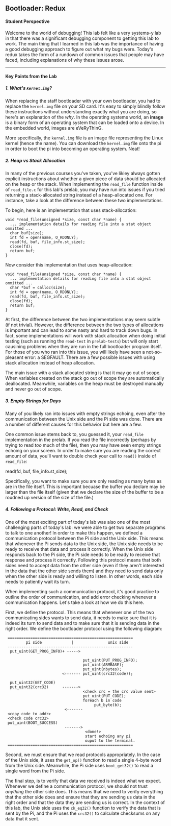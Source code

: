 ## Bootloader: Redux

#### Student Perspective

Welcome to the world of debugging! This lab felt like a very systems-y lab in 
that there was a significant debugging component to getting this lab to work. 
The main thing that I learned in this lab was the importance of having a good
debugging approach to figure out what my bugs were. Today's redux takes the 
form of a rundown of common issues that people may have faced, including 
explanations of why these issues arose. 

------------------------------------------------------------------------------

#### Key Points from the Lab

##### 1. What's `kernel.img`? 

When replacing the staff bootloader with your own bootloader, you had to replace
the `kernel.img` file on your SD card. It's easy to simply blindly follow these
instructions without understanding exactly what you are doing, so here's an 
explanation of the _why_. In the operating systems world, an **image** is a binary 
form of an operating system that can be loaded onto a device. In the embedded world, 
images are eVeRyThInG. 

More specifically, the `kernel.img` file is an image file representing the Linux 
kernel (hence the name). You can download the `kernel.img` file onto the pi in order 
to boot the pi into becoming an operating system. Neat!

##### 2. Heap vs Stack Allocation

In many of the previous courses you've taken, you've likley always gotten explicit 
instructions about whether a given piece of data should be allocated on the heap 
or the stack. When implementing the `read_file` function inside of `read_file.c` for 
this lab's prelab, you may have run into issues if you tried returning a stack-allocated
string instead of a heap-allocated one. For instance, take a look at the difference 
between these two implementations. 

To begin, here is an implementation that uses stack-allocation: 

    void *read_file(unsigned *size, const char *name) {
      ... implementation details for reading file into a stat object ommitted ... 
      char buf[size];
      int fd = open(name, O_RDONLY);
      read(fd, buf, file_info.st_size);
      close(fd);
      return buf;
    }

Now consider this implementation that uses heap-allocation: 

    void *read_file(unsigned *size, const char *name) {
      ... implementation details for reading file into a stat object ommitted ... 
      char *buf = calloc(size); 
      int fd = open(name, O_RDONLY);
      read(fd, buf, file_info.st_size);
      close(fd);
      return buf;
    }
    
At first, the difference between the two implementations may seem subtle (if 
not trivial). However, the difference between the two types of allocations is 
important and can lead to some nasty and hard to track down bugs. In fact, some 
implementations will work with stack allocation when doing initial testing (such 
as running the `read-test` in `prelab-tests`) but will only start causining 
problems when they are run in the full bootloader program itself. For those of you 
who ran into this issue, you will likely have seen a not-so-pleasent error: a 
SEGFAULT. There are a few possible issues with using stack allocation instead of 
heap allocation. 

The main issue with a stack allocated string is that it may go out of scope. 
When variables created on the stack go out of scope they are automatically deallocated.
Meanwhile, variables on the heap must be destroyed manually and never go out of scope.

##### 3. Empty Strings for Days

Many of you likely ran into issues with empty strings echoing, even after the 
communication between the Unix side and the Pi side was done. There are a number 
of different causes for this behavior but here are a few. 

One common issue stems back to, you guessed it, your `read_file` implementation in
the prelab. If you read the file incorrectly (perhaps by trying to read _too_ much
of the file), then you may have seen empty strings echoing on your screen. In order
to make sure you are reading the correct amount of data, you'll want to double 
check your call to `read()` inside of `read_file`: 

  read(fd, buf, file_info.st_size);

Specifically, you want to make sure you are only reading as many bytes as are in the
file itself. This is important becuase the buffer you declare may be larger than the
file itself (given that we declare the size of the buffer to be a roudned up version 
of the size of the file.)

##### 4. Following a Protocol: Write, Read, and Check

One of the most exciting part of today's lab was also one of the most challenging
parts of today's lab: we were able to get two separate programs to talk to one another! 
In order to make this happen, we defined a communication protocol between the Pi side
and the Unix side. This means that whenever the Pi sends data to the Unix side, the Unix
side needs to be ready to receive that data and process it correctly. When the Unix side
responds back to the Pi side, the Pi side needs to be ready to receive that response and
process it correctly. Following this protocol means that both sides need to accept data
from the other side (even if they aren't interested in the data that the other side 
sends them) and they need to send data only when the other side is ready and willing to
listen. In other words, each side needs to patiently wait its turn. 

When implementing such a communication protocol, it's good practice to outline the order
of communication, and add error checking whenever a communication happens. Let's take a 
look at how we do this here. 

First, we define the protocol. This means that whenever one of the two communicating sides
wants to send data, it needs to make sure that it is indeed its turn to send data and to 
make sure that it is sending data in the right order. We define the bootloader protocol 
using the following diagram: 

     =======================================================
             pi side             |               unix side
     -------------------------------------------------------
      put_uint(GET_PROG_INFO)+ ----->

                                      put_uint(PUT_PROG_INFO);
                                      put_uint(ARMBASE);
                                      put_uint(nbytes);
                             <------- put_uint(crc32(code));

      put_uint32(GET_CODE)
      put_uint32(crc32)      ------->
                                      <check crc = the crc value sent>
                                      put_uint(PUT_CODE);
                                      foreach b in code
                                           put_byte(b);
                              <-------
     <copy code to addr>
     <check code crc32>
     put_uint(BOOT_SUCCESS)
                              ------->
                                       <done!>
                                       start echoing any pi  
                                       ouput to the terminal.
     =======================================================
     
Second, we must ensure that we read protocols appropriately. In the case of the Unix side, it 
uses the `get_op()` function to read a single 4-byte word from the Unix side. Meanwhile, 
the Pi side uses `boot_get32()` to read a single word from the Pi side. 

The final step, is to verify that data we received is indeed what we expect. Whenever
we define a communication protocol, we should not trust _anything_ the other side does. 
This means that we need to verify everything that the other side does and ensure that 
they are sending us data in the right order and that the data they are sending us is
correct. In the context of this lab, the Unix side uses the `ck_eq32()` function to verify 
the data that is sent by the Pi, and the Pi uses the `crc32()` to calculate checksums 
on any data that it sent. 
